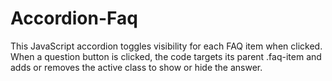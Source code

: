 # Accordion-Faq
This JavaScript accordion toggles visibility for each FAQ item when clicked. When a question button is clicked, the code targets its parent .faq-item and adds or removes the active class to show or hide the answer. 
